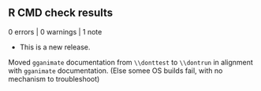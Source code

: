 ## R CMD check results

0 errors | 0 warnings | 1 note

* This is a new release.

Moved `gganimate` documentation from `\\donttest` to `\\dontrun` in alignment with `gganimate` documentation. (Else somee OS builds fail, with no mechanism to troubleshoot)